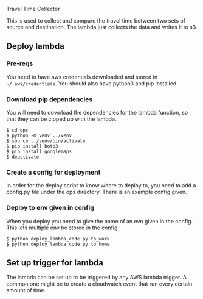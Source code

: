 Travel Time Collector

This is used to collect and compare the travel time between two sets of source
and destination.  The lambda just collects the data and writes it to s3.

## Deploy lambda

### Pre-reqs
You need to have aws credentials downloaded and stored in `~/.aws/credentials`.
You should also have python3 and pip installed.

### Download pip dependencies
You will need to download the dependencies for the lambda function, so that
they can be zipped up with the lambda.
```
$ cd ops
$ python -m venv ../venv
$ source ../venv/bin/activate
$ pip install boto3
$ pip install googlemaps
$ deactivate
```

### Create a config for deployment
In order for the deploy script to know where to deploy to, you need to add a config.py
file under the ops directory.  There is an example config given.

### Deploy to env given in config
When you deploy you need to give the name of an evn given in the config.  This lets
multiple env be stored in the config
```
$ python deploy_lambda_code.py to_work
$ python deploy_lambda_code.py to_home
```

## Set up trigger for lambda
The lambda can be set up to be triggered by any AWS lambda trigger.  A common
one might be to create a cloudwatch event that run every certain amount of time.
